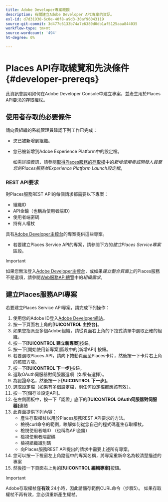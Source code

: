 ```yaml
---
title: Adobe Developer專案概觀
description: 有關建立Adobe Developer API專案的資訊。
exl-id: d7d31938-6c0e-40f8-a9d3-30af96043119
source-git-commit: 3d477c6133b74a7e6380d0db1af5125aaa844035
workflow-type: tm+mt
source-wordcount: '494'
ht-degree: 0%

---
```


# Places API存取總覽和先決條件 {#developer-prereqs}

此資訊會說明如何在Adobe Developer Console中建立專案，並產生用於Places API要求的存取權杖。

## 使用者存取的必要條件

請向貴組織的系統管理員確認下列工作已完成：

* 您已被新增到組織。
* 您已被新增到Adobe Experience Platform中的設定檔。

  如需詳細資訊，請參閱[取得Places服務的存取權](/help/places-gain-access.md)中的&#x200B;*新增使用者或開發人員至您的Places服務並Experience Platform Launch設定檔*。

### REST API要求

對Places服務REST API的每個請求都需要以下專案：

* 組織ID
* API金鑰（也稱為使用者端ID）
* 使用者端密碼
* 持有人權杖

具有[Adobe Developer主控台](https://developer.adobe.com/console)的專案提供這些專案。

* 若要建立Places Service API的專案，請參閱下方的&#x200B;*建立Places Service專案*&#x200B;區段。

>[!IMPORTANT]
>
>如果您無法登入[Adobe Developer主控台](https://developer.adobe.com/console)，或如果&#x200B;*建立整合頁面*&#x200B;上的Places服務不是選項，請參閱[Web服務API總覽](/help/web-service-api/places-web-services.md)中的&#x200B;*組織需求*。

## 建立Places服務API專案

若要建立Places Service API專案，請完成下列操作：

1. 使用您的Adobe ID登入[Adobe Developer網站](https://developer.adobe.com)。
2. 按一下頁面右上角的&#x200B;**[!UICONTROL 主控台]**。
3. 如果您指派至多個Adobe組織，請從頁面右上角的下拉式清單中選取正確的組織。
4. 按一下&#x200B;**[!UICONTROL 建立新專案]**&#x200B;按鈕。
5. 按一下[開始使用新專案]區段中的[新增API] **&#x200B;**&#x200B;按鈕。
6. 若要選取Places API，請向下捲動頁面至Places卡片，然後按一下卡片右上角的核取方塊。
7. 按一下&#x200B;**[!UICONTROL 下一步]**&#x200B;按鈕。
8. 選取OAuth伺服器對伺服器選項（如果有選擇）。
9. 為認證命名，然後按一下&#x200B;**[!UICONTROL 下一步]**。
10. 選取設定檔（如果有多個設定檔，則任何設定檔都應該有效）。
11. 按一下[儲存並設定API]&#x200B;**&#x200B;**。
12. 在左側面板中，按一下「認證」底下的&#x200B;**[!UICONTROL OAuth伺服器對伺服器]**&#x200B;連結
13. 此頁面提供下列內容：
    * 產生存取權杖以用於Places服務REST API要求的方法。
    * 檢視curl命令的範例，瞭解如何從您自己的程式碼產生存取權杖。
    * 檢視使用者端ID （也稱為API金鑰）
    * 檢視使用者端密碼
    * 檢視組織識別碼
    * 向Places服務REST API提出的請求中需要上述所有專案。
14. 您可以按一下視窗左上角路徑中的專案名稱，將專案重新命名為較清楚描述的專案
15. 然後按一下頁面右上角的&#x200B;**[!UICONTROL 編輯專案]**&#x200B;按鈕。

>[!IMPORTANT]
>
>Adobe存取權杖僅&#x200B;**有效** 24小時，因此請儲存範例CURL命令（步驟5）。 如果存取權杖不再有效，您必須重新產生權杖。
